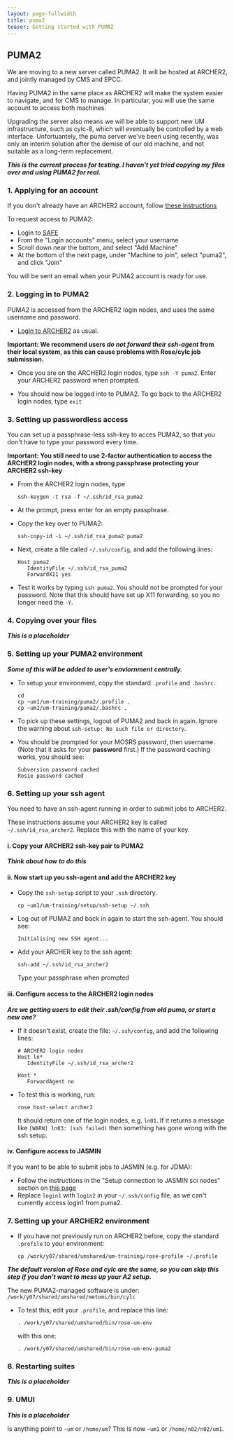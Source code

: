 ```yaml
---
layout: page-fullwidth
title: puma2
teaser: Getting started with PUMA2
---
```


## PUMA2

We are moving to a new server called PUMA2. 
It will be hosted at ARCHER2, and jointly managed by CMS and EPCC.

Having PUMA2 in the same place as ARCHER2 will make the system easier to navigate, 
and for CMS to manage. 
In particular, you will use the same account to access both machines. 

Upgrading the server also means we will be able to support new UM infrastructure,
such as cylc-8, which will eventually be controlled by a web interface. 
Unfortuantely, the puma server we've been using recently, was only an interim solution after the demise of our old machine,
and not suitable as a long-term replacement. 

***This is the current process for testing. I haven't yet tried copying my files over and using PUMA2 for real.***

### 1. Applying for an account 

If you don't already have an ARCHER2 account, 
follow [these instructions](https://docs.archer2.ac.uk/quick-start/quickstart-users/#request-an-account-on-archer)

To request access to PUMA2: 
* Login to [SAFE](https://safe.epcc.ed.ac.uk/)
* From the "Login accounts" menu, select your username
* Scroll down near the bottom, and select "Add Machine"
* At the bottom of the next page, under "Machine to join", select "puma2", and click "Join"

You will be sent an email when your PUMA2 account is ready for use. 

### 2. Logging in to PUMA2

PUMA2 is accessed from the ARCHER2 login nodes, and uses the same username and password. 

* [Login to ARCHER2](https://docs.archer2.ac.uk/quick-start/quickstart-users/#login-to-archer2) as usual.

**Important: We recommend users ***do not forward their ssh-agent*** from their local system, 
as this can cause problems with Rose/cylc job submission.**

* Once you are on the ARCHER2 login nodes, type ```ssh -Y puma2```. Enter your ARCHER2 password when prompted.
  
* You should now be logged into to PUMA2. To go back to the ARCHER2 login nodes, type ```exit```

### 3. Setting up passwordless access

You can set up a passphrase-less ssh-key to acces PUMA2, 
so that you don't have to type your password every time.

**Important: You still need to use 2-factor authentication to access the ARCHER2 login nodes, 
with a strong passphrase protecting your ARCHER2 ssh-key**

* From the ARCHER2 login nodes, type 

  ```
  ssh-keygen -t rsa -f ~/.ssh/id_rsa_puma2
  ```

* At the prompt, press enter for an empty passphrase.

* Copy the key over to PUMA2:
  ```
  ssh-copy-id -i ~/.ssh/id_rsa_puma2 puma2
  ```

* Next, create a file called ```~/.ssh/config```, and add the following lines: 
  ```
  Host puma2
     IdentityFile ~/.ssh/id_rsa_puma2
     ForwardX11 yes
  ```

* Test it works by typing ```ssh puma2```.
  You should not be prompted for your password.
  Note that this should have set up X11 forwarding, so you no longer need the `-Y`.

### 4. Copying over your files 

***This is a placeholder***

### 5. Setting up your PUMA2 environment 

***Some of this will be added to user's enviornment centrally.***

* To setup your environment, copy the standard ```.profile``` and ```.bashrc```. 
  ```
  cd
  cp ~um1/um-training/puma2/.profile .
  cp ~um1/um-training/puma2/.bashrc . 
  ```

* To pick up these settings, logout of PUMA2 and back in again.
  Ignore the warning about `ssh-setup: No such file or directory`. 

* You should be prompted for your MOSRS password, then username.
  (Note that it asks for your **password** first.)
  If the password caching works,  you should see: 
  ```
  Subversion password cached
  Rosie password cached
  ```

### 6. Setting up your ssh agent 

You need to have an ssh-agent running in order to submit jobs to ARCHER2.

These instructions assume your ARCHER2 key is called `~/.ssh/id_rsa_archer2`. 
Replace this with the name of your key. 

#### i. Copy your ARCHER2 ssh-key pair to PUMA2  

***Think about how to do this***

#### ii. Now start up you ssh-agent and add the ARCHER2 key

* Copy the `ssh-setup` script to your `.ssh` directory.

  ```
  cp ~um1/um-training/setup/ssh-setup ~/.ssh
  ```

* Log out of PUMA2 and back in again to start the ssh-agent. You should see:
  ```
  Initialising new SSH agent...
  ```
  
* Add your ARCHER key to the ssh agent: 
  ```
  ssh-add ~/.ssh/id_rsa_archer2
  ```
  Type your passphrase when prompted

#### iii. Configure access to the ARCHER2 login nodes 

***Are we getting users to edit their .ssh/config from old puma, or start a new one?***

* If it doesn't exist, create the file: ```~/.ssh/config```,
  and add the following lines:
  ```
  # ARCHER2 login nodes
  Host ln* 
     IdentityFile ~/.ssh/id_rsa_archer2

  Host *
     ForwardAgent no
  ```

* To test this is working, run:
  ```
  rose host-select archer2
  ```
  It should return one of the login nodes, e.g. ```ln01```.
  If it returns a message like ```[WARN] ln03: (ssh failed)``` then something has gone wrong with the ssh setup.

#### iv. Configure access to JASMIN 

If you want to be able to submit jobs to JASMIN (e.g. for JDMA):  
* Follow the instructions in the "Setup connection to JASMIN sci nodes" section on [this page](https://cms.ncas.ac.uk/unified-model/jdma)
* Replace ```login1``` with ```login2``` in your ```~/.ssh/config``` file, as we can't currently access login1 from puma2. 

### 7. Setting up your ARCHER2 environment 

* If you have not previously run on ARCHER2 before, copy the standard `.profile` to your environment: 
  ```
  cp /work/y07/shared/umshared/um-training/rose-profile ~/.profile
  ```

***The default version of Rose and cylc are the same, 
so you can skip this step if you don't want to mess up your A2 setup.***

The new PUMA2-managed software is under: ```/work/y07/shared/umshared/metomi/bin/cylc```

* To test this, edit your ```.profile```, and replace this line: 
  ```
  . /work/y07/shared/umshared/bin/rose-um-env
  ```
  with this one: 
  ```
  . /work/y07/shared/umshared/bin/rose-um-env-puma2
  ```

### 8. Restarting suites 

***This is a placeholder***

### 9. UMUI 

***This is a placeholder***

Is anything point to ```~um``` or ```/home/um```? This is now ```~um1``` or ```/home/n02/n02/um1```.
